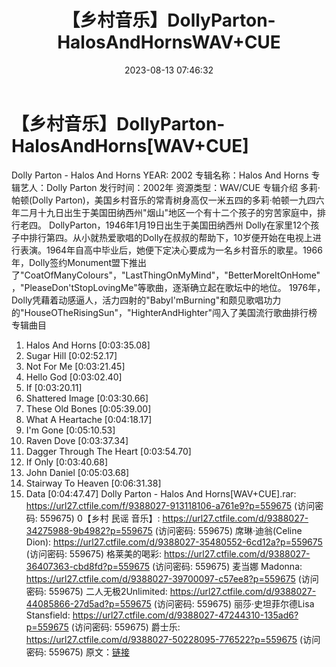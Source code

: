 ﻿---
title: 【乡村音乐】DollyParton-HalosAndHornsWAV+CUE
date: 2023-08-13 07:46:32
categories: 外语音乐
tags: 外语音乐
---
# 【乡村音乐】DollyParton-HalosAndHorns[WAV+CUE]

Dolly Parton - Halos And Horns
YEAR: 2002
专辑名称：Halos And Horns
专辑艺人：Dolly Parton
发行时间：2002年
资源类型：WAV/CUE
专辑介绍
多莉·帕顿(Dolly
Parton)，美国乡村音乐的常青树身高仅一米五四的多莉·帕顿一九四六年二月十九日出生于美国田纳西州"烟山"地区一个有十二个孩子的穷苦家庭中，排行老四。
DollyParton，1946年1月19日出生于美国田纳西州
Dolly在家里12个孩子中排行第四。从小就热爱歌唱的Dolly在叔叔的帮助下，10岁便开始在电视上进行表演。1964年自高中毕业后，她便下定决心要成为一名乡村音乐的歌星。1966年，Dolly签约Monument盟下推出了"CoatOfManyColours"，"LastThingOnMyMind"，"BetterMoreItOnHome"，"PleaseDon'tStopLovingMe"等歌曲，逐渐确立起在歌坛中的地位。
1976年，Dolly凭藉着动感逼人，活力四射的"BabyI'mBurning"和颇见歌唱功力的"HouseOTheRisingSun"，"HighterAndHighter"闯入了美国流行歌曲排行榜
专辑曲目
01. Halos And Horns [0:03:35.08]
02. Sugar Hill [0:02:52.17]
03. Not For Me [0:03:21.45]
04. Hello God [0:03:02.40]
05. If [0:03:20.11]
06. Shattered Image [0:03:30.66]
07. These Old Bones [0:05:39.00]
08. What A Heartache [0:04:18.17]
09. I'm Gone [0:05:10.53]
10. Raven Dove [0:03:37.34]
11. Dagger Through The Heart [0:03:54.70]
12. If Only [0:03:40.68]
13. John Daniel [0:05:03.68]
14. Stairway To Heaven [0:06:31.38]
15. Data [0:04:47.47]
Dolly Parton - Halos And Horns[WAV+CUE].rar: https://url27.ctfile.com/f/9388027-913118106-a761e9?p=559675
(访问密码: 559675)
0【乡村 民谣 音乐】: https://url27.ctfile.com/d/9388027-34275988-9b4982?p=559675
(访问密码: 559675)
席琳·迪翁(Celine Dion): https://url27.ctfile.com/d/9388027-35480552-6cd12a?p=559675
(访问密码: 559675)
格莱美的喝彩: https://url27.ctfile.com/d/9388027-36407363-cbd8fd?p=559675
(访问密码: 559675)
麦当娜 Madonna: https://url27.ctfile.com/d/9388027-39700097-c57ee8?p=559675
(访问密码: 559675)
二人无极2Unlimited: https://url27.ctfile.com/d/9388027-44085866-27d5ad?p=559675
(访问密码: 559675)
丽莎·史坦菲尔德Lisa Stansfield: https://url27.ctfile.com/d/9388027-47244310-135ad6?p=559675
(访问密码: 559675)
爵士乐: https://url27.ctfile.com/d/9388027-50228095-776522?p=559675
(访问密码: 559675)
原文：[链接](https://blog.sina.com.cn/s/blog_1647c7e760103132r.html)